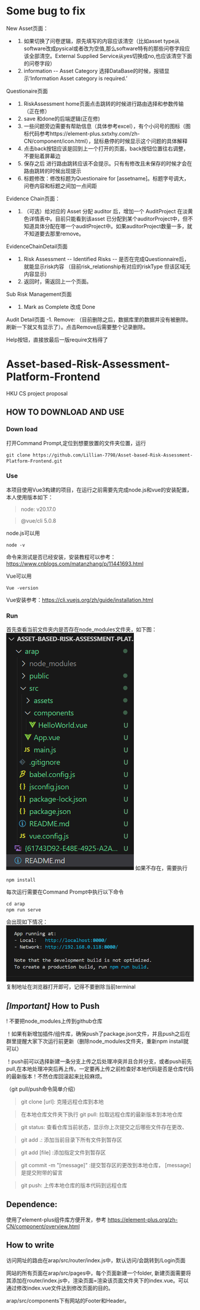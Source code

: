 # Some bug to fix
New Asset页面：
- 1. 如果切换了问卷逻辑，原先填写的内容应该清空（比如asset type从software改成pysical或者改为空值,那么software特有的那些问卷字段应该全部清空。External Supplied Service从yes切换成no,也应该清空下面的问卷字段）
- 2.  information -- Asset Category  选择DataBase的时候，报错显示‘Information Asset category is required.’

Questionaire页面
- 1. RiskAssessment home页面点击跳转的时候进行路由选择和参数传输（正在修）
- 2. save 和done的后端逻辑(正在修)
- 3. 一些问题旁边需要有帮助信息（具体参考excel），有个小问号的图标（图标代码参考https://element-plus.sxtxhy.com/zh-CN/component/icon.html），鼠标悬停的时候显示这个问题的具体解释
- 4. 点击back按钮应该是回到上一个打开的页面，back按钮位置往右调整，不要贴着屏幕边
- 5. 保存之后 进行路由跳转应该不会提示。只有有修改且未保存的时候才会在路由跳转的时候出现提示
- 6. 标题修改：修改标题为Questionaire for [assetname]。标题字号调大，问卷内容和标题之间加一点间距

Evidence Chain页面：
- 1. （可选）给对应的 Asset 分配 auditor 后，增加一个 AuditProject 在淡黄色详情表中。目前只能看到该asset 已分配到某个auditorProject中，但不知道具体分配在哪一个auditProject中。如果auditorProject数量一多，就不知道要去那里remove。

EvidenceChainDetail页面
- 1. Risk Assessment -- Identified Risks -- 是否在完成Questionnaire后，就能显示risk内容 （目前risk_relationship有对应的riskType 但该区域无内容显示)
- 2. 返回时，需返回上一个页面。

Sub Risk Management页面
- 1. Mark as Complete 改成 Done

Audit Detail页面
-1. Remove: （目前删除之后，数据库里的数据并没有被删除。刷新一下就又有显示了）。点击Remove后需要整个记录删除。

Help按钮，直接放最后一版require文档得了

# Asset-based-Risk-Assessment-Platform-Frontend
HKU CS project proposal

## HOW TO DOWNLOAD AND USE
### Down load
打开Command Prompt,定位到想要放置的文件夹位置，运行
```
git clone https://github.com/Lillian-7798/Asset-based-Risk-Assessment-Platform-Frontend.git
```

### Use
本项目使用Vue3构建的项目，在运行之前需要先完成node.js和vue的安装配置，本人使用版本如下：

> node: v20.17.0

> @vue/cli 5.0.8

node.js可以用
```
node -v
```
命令来测试是否已经安装，安装教程可以参考：https://www.cnblogs.com/matanzhang/p/11441693.html


Vue可以用
```
Vue -version
```
Vue安装参考：https://cli.vuejs.org/zh/guide/installation.html

### Run
首先查看当前文件夹内是否存在node_modules文件夹，如下图：
![alt text](image.png)
如果不存在，需要执行
```
npm install
```

每次运行需要在Command Prompt中执行以下命令
```
cd arap
npm run serve
```
会出现如下情况：
![alt text]({61743D92-E48E-4925-A2AC-1A28CAA1F82D}.png)
复制地址在浏览器打开即可，记得不要删除当前terminal

## *[Important]* How to Push
! 不要把node_modules上传到github仓库

！如果有新增加插件/组件库，确保push了package.json文件，并且push之后在群里提醒大家下次运行前更新（删除node_modules文件夹，重新npm install就可以）

！push前可以选择新建一条分支上传之后处理冲突并且合并分支，或者push前先pull,在本地处理冲突后再上传。一定要再上传之前检查好本地代码是否是仓库代码的最新版本！不然仓库回滚起来比较麻烦。

（git pull/push命令简单介绍）
> git clone [url]: 克隆远程仓库到本地

> 在本地仓库文件夹下执行 git pull: 拉取远程仓库的最新版本到本地仓库

> git status: 查看仓库当前状态，显示你上次提交之后哪些文件存在更改、

> git add .: 添加当前目录下所有文件到暂存区

> git add [file] :添加指定文件到暂存区

> git commit -m "[message]" :提交暂存区的更改到本地仓库， [message]是提交附带的留言

> git push: 上传本地仓库的版本代码到远程仓库

## Dependence:
使用了element-plus组件库方便开发，参考 https://element-plus.org/zh-CN/component/overview.html

## How to write
访问网址的路由在arap/src/router/index.js中，默认访问/会跳转到/Login页面

网站的所有页面在arap/src/pages中，每个页面新建一个folder, 新建页面需要将其添加在router/index.js中，渲染页面=渲染该页面文件夹下的index.vue。可以通过修改index.vue文件达到修改页面的目的。

arap/src/components下有网站的Footer和Header。
